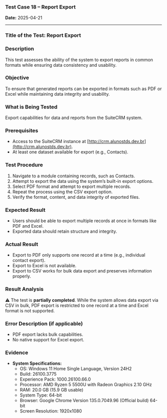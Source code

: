 ### **Test Case 18 – Report Export**

**Date:** 2025-04-21

---

### **Title of the Test:** Report Export

### **Description**

This test assesses the ability of the system to export reports in common formats while ensuring data consistency and usability.

### **Objective**

To ensure that generated reports can be exported in formats such as PDF or Excel while maintaining data integrity and usability.

### **What is Being Tested**

Export capabilities for data and reports from the SuiteCRM system.

### **Prerequisites**

- Access to the SuiteCRM instance at [http://crm.alunostds.dev.br](http://crm.alunostds.dev.br).
- At least one dataset available for export (e.g., Contacts).

### **Test Procedure**

1. Navigate to a module containing records, such as Contacts.
2. Attempt to export the data using the system’s built-in export options.
3. Select PDF format and attempt to export multiple records.
4. Repeat the process using the CSV export option.
5. Verify the format, content, and data integrity of exported files.

### **Expected Result**

- Users should be able to export multiple records at once in formats like PDF and Excel.
- Exported data should retain structure and integrity.

### **Actual Result**

- Export to PDF only supports one record at a time (e.g., individual contact export).
- Export to Excel is not available.
- Export to CSV works for bulk data export and preserves information properly.

### **Result Analysis**

⚠️ The test is **partially completed**. While the system allows data export via CSV in bulk, PDF export is restricted to one record at a time and Excel format is not supported.

### **Error Description (if applicable)**

- PDF export lacks bulk capabilities.
- No native support for Excel export.

### **Evidence**

- **System Specifications:**
  - OS: Windows 11 Home Single Language, Version 24H2
  - Build: 26100.3775
  - Experience Pack: 1000.26100.66.0
  - Processor: AMD Ryzen 5 5500U with Radeon Graphics 2.10 GHz
  - RAM: 20.0 GB (15.9 GB usable)
  - System Type: 64-bit
  - Browser: Google Chrome Version 135.0.7049.96 (Official build) 64-bit
  - Screen Resolution: 1920x1080